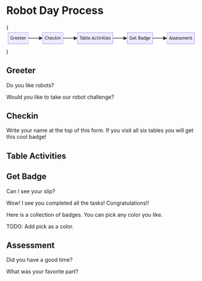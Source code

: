# Robot Day Process


<!--
Copy and paste this code into Mermaid Live Editor at http://mermaid.live

ChatGPT prompt:

Create a process flow diagram in mermaid format that describes the following steps:

1. Greeter
2. Checkin
3. Table Activities
4. Get Badge
5. Assessment

Note that I had to remove the -- in the arrows because that conflicted with the end HTML comment

graph LR
    A[Greeter] -> B[Checkin]
    B -> C[Table Activities]
    C -> D[Get Badge]
    D -> E[Assessment]
-->

(![Process Steps](./img/process-steps.png))

## Greeter

Do you like robots?

Would you like to take our robot challenge?

## Checkin

Write your name at the top of this form.  If you visit all
six tables you will get this cool badge!

## Table Activities

## Get Badge

Can I see your slip?

Wow!  I see you completed all the tasks!  Congratulations!!

Here is a collection of badges.  You can pick any color you like.

TODO: Add pick as a color.

## Assessment

Did you have a good time?

What was your favorite part?

